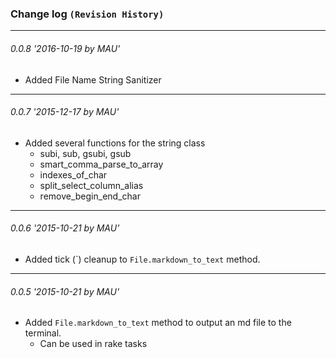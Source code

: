 ### Change log `(Revision History)`
---

###### 0.0.8 '2016-10-19 by MAU'
* Added File Name String Sanitizer
---

###### 0.0.7 '2015-12-17 by MAU'
* Added several functions for the string class
    * subi, sub, gsubi, gsub
    * smart_comma_parse_to_array
    * indexes_of_char
    * split_select_column_alias
    * remove_begin_end_char

---

###### 0.0.6 '2015-10-21 by MAU'
* Added tick (\`) cleanup to  `File.markdown_to_text` method.

---
###### 0.0.5 '2015-10-21 by MAU'
* Added `File.markdown_to_text` method to output an md file to the terminal.
    * Can be used in rake tasks
